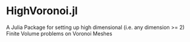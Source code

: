 # HighVoronoi.jl
A Julia Package for setting up high dimensional (i.e. any dimension >= 2) Finite Volume problems on Voronoi Meshes

